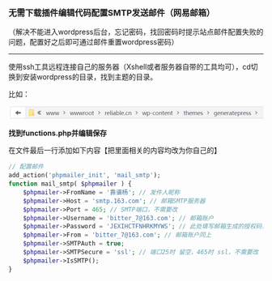 ### 无需下载插件编辑代码配置SMTP发送邮件（网易邮箱）

（解决不能进入wordpress后台，忘记密码，找回密码时提示站点邮件配置失败的问题，配置好之后即可通过邮件重置wordpress密码）

---------

使用ssh工具远程连接自己的服务器（Xshell或者服务器自带的工具均可），cd切换到安装wordpress的目录，找到主题的目录。

比如：

![image-20220728230532036](https://raw.githubusercontent.com/SAH01/wordpress-img/master/imgs/image-20220728230532036.png)

**找到functions.php并编辑保存**

在文件最后一行添加如下内容【把里面相关的内容均改为你自己的】

```php
// 配置邮件
add_action('phpmailer_init', 'mail_smtp');
function mail_smtp( $phpmailer ) {
    $phpmailer->FromName = '靠谱杨'; // 发件人昵称
    $phpmailer->Host = 'smtp.163.com'; // 邮箱SMTP服务器
    $phpmailer->Port = 465; // SMTP端口，不需要改
    $phpmailer->Username = 'bitter_7@163.com'; // 邮箱账户
    $phpmailer->Password = 'JEXIHCTFNHRKMYWS'; // 此处填写邮箱生成的授权码，不是邮箱登录密码
    $phpmailer->From = 'bitter_7@163.com'; // 邮箱账户同上
    $phpmailer->SMTPAuth = true;
    $phpmailer->SMTPSecure = 'ssl'; // 端口25时 留空，465时 ssl，不需要改
    $phpmailer->IsSMTP();
}
```

